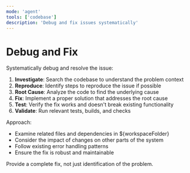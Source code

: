 ```yaml
---
mode: 'agent'
tools: ['codebase']
description: 'Debug and fix issues systematically'
---
```


# Debug and Fix

Systematically debug and resolve the issue:

1. **Investigate**: Search the codebase to understand the problem context
2. **Reproduce**: Identify steps to reproduce the issue if possible
3. **Root Cause**: Analyze the code to find the underlying cause
4. **Fix**: Implement a proper solution that addresses the root cause
5. **Test**: Verify the fix works and doesn't break existing functionality
6. **Validate**: Run relevant tests, builds, and checks

Approach:
- Examine related files and dependencies in ${workspaceFolder}
- Consider the impact of changes on other parts of the system
- Follow existing error handling patterns
- Ensure the fix is robust and maintainable

Provide a complete fix, not just identification of the problem.
